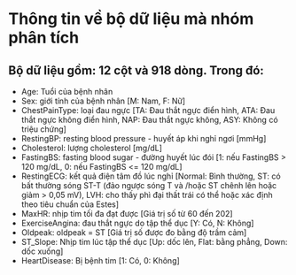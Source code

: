 # Thông tin về bộ dữ liệu mà nhóm phân tích

## Bộ dữ liệu gồm: 12 cột và 918 dòng. Trong đó:

-   Age: Tuổi của bệnh nhân
-   Sex: giới tính của bệnh nhân [M: Nam, F: Nữ]
-   ChestPainType: loại đau ngực [TA: Đau thắt ngực điển hình, ATA: Đau thắt ngực không điển hình, NAP: Đau thắt ngực không, ASY: Không có triệu chứng]
-   RestingBP: resting blood pressure - huyết áp khi nghỉ ngơi [mmHg]
-   Cholesterol: lượng cholesterol [mg/dL]
-   FastingBS: fasting blood sugar - đường huyết lúc đói [1: nếu FastingBS \> 120 mg/dL, 0: nếu FastingBS \<= 120 mg/dL]
-   RestingECG: kết quả điện tâm đồ lúc nghỉ [Normal: Bình thường, ST: có bất thường sóng ST-T (đảo ngược sóng T và /hoặc ST chênh lên hoặc giảm > 0,05 mV), LVH: cho thấy phì đại thất trái có thể hoặc xác định theo tiêu chuẩn của Estes]
-   MaxHR: nhịp tim tối đa đạt được [Giá trị số từ 60 đến 202]
-   ExerciseAngina: đau thắt ngực do tập thể dục [Y: Có, N: Không]
-   Oldpeak: oldpeak = ST [Giá trị số được đo bằng độ trầm cảm]
-   ST_Slope: Nhịp tim lúc tập thể dục [Up: dốc lên, Flat: bằng phẳng, Down: dốc xuống]
-   HeartDisease: Bị bệnh tim [1: Có, 0: Không]

